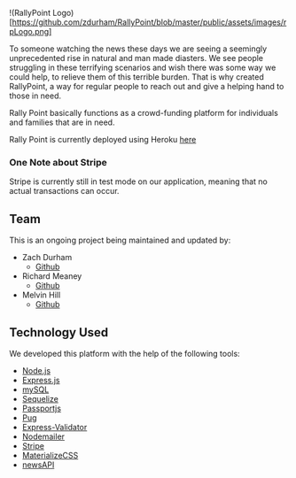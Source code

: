 !(RallyPoint Logo)[https://github.com/zdurham/RallyPoint/blob/master/public/assets/images/rpLogo.png]

To someone watching the news these days we are seeing a seemingly unprecedented rise in natural and man made diasters. We see people struggling in these terrifying scenarios and wish there was some way we could help, to relieve them of this terrible burden. That is why created RallyPoint, a way for regular people to reach out and give a helping hand to those in need.

Rally Point basically functions as a crowd-funding platform for individuals and families that are in need.

Rally Point is currently deployed using Heroku [here](https://hidden-anchorage-66521.herokuapp.com/)

### One Note about Stripe

Stripe is currently still in test mode on our application, meaning that no actual transactions can occur.

## Team

This is an ongoing project being maintained and updated by:

* Zach Durham
  * [Github](https://github.com/zdurham)
* Richard Meaney
  * [Github](https://github.com/rmeaney)
* Melvin Hill
  * [Github](https://github.com/Melville36)

## Technology Used

We developed this platform with the help of the following tools:

* [Node.js](https://nodejs.org/en/)
* [Express.js](https://expressjs.com/)
* [mySQL](https://www.npmjs.com/package/mysql)
* [Sequelize](http://docs.sequelizejs.com/)
* [Passportjs](http://passportjs.org/)
* [Pug](https://pugjs.org/api/getting-started.html)
* [Express-Validator](https://github.com/ctavan/express-validator)
* [Nodemailer](https://nodemailer.com/about/)
* [Stripe](https://stripe.com/docs)
* [MaterializeCSS](http://materializecss.com/)
* [newsAPI](https://newsapi.org/)


